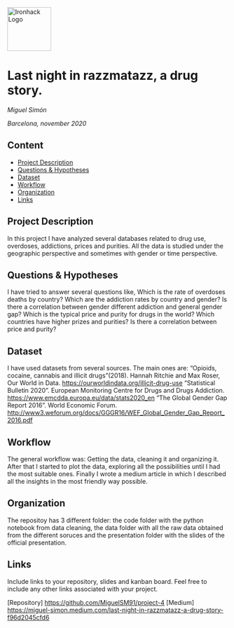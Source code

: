 <img src="https://bit.ly/2VnXWr2" alt="Ironhack Logo" width="100"/>

# Last night in razzmatazz, a drug story.
*Miguel Simón*

*Barcelona, november 2020*

## Content
- [Project Description](#project-description)
- [Questions & Hypotheses](#questions-hypotheses)
- [Dataset](#dataset)
- [Workflow](#workflow)
- [Organization](#organization)
- [Links](#links)

## Project Description
In this project I have analyzed several databases related to drug use, overdoses, addictions, prices and purities. All the data is studied under the geographic perspective and sometimes with gender or time perspective.

## Questions & Hypotheses
I have tried to answer several questions like, Which is the rate of overdoses deaths by country? Which are the addiction rates by country and gender? Is there a correlation between gender different addiction and general gender gap? Which is the typical price and purity for drugs in the world? Which countries have higher prizes and purities? Is there a correlation between price and purity?

## Dataset
I have used datasets from several sources. The main ones are:
“Opioids, cocaine, cannabis and illicit drugs”(2018). Hannah Ritchie and Max Roser, Our World in Data. https://ourworldindata.org/illicit-drug-use
“Statistical Bulletin 2020”. European Monitoring Centre for Drugs and Drugs Addiction. https://www.emcdda.europa.eu/data/stats2020_en
“The Global Gender Gap Report 2016”. World Economic Forum. http://www3.weforum.org/docs/GGGR16/WEF_Global_Gender_Gap_Report_2016.pdf

## Workflow
The general workflow was: Getting the data, cleaning it and organizing it. After that I started to plot the data, exploring all the possibilities until I had the most suitable ones. Finally I wrote a medium article in which I described all the insights in the most friendly way possible.

## Organization
The repositoy has 3 different folder: the code folder with the python notebook from data cleaning, the data folder with all the raw data obtained from the different soruces and the presentation folder with the slides of the official presentation.

## Links
Include links to your repository, slides and kanban board. Feel free to include any other links associated with your project.

[Repository] https://github.com/MiguelSM91/project-4
[Medium] https://miguel-simon.medium.com/last-night-in-razzmatazz-a-drug-story-f96d2045cfd6
